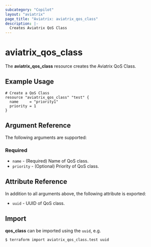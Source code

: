 ```yaml
---
subcategory: "Copilot"
layout: "aviatrix"
page_title: "Aviatrix: aviatrix_qos_class"
description: |-
  Creates Aviatrix QoS Class
---
```


# aviatrix_qos_class

The **aviatrix_qos_class** resource creates the Aviatrix QoS Class.

## Example Usage

```hcl
# Create a QoS Class
resource "aviatrix_qos_class" "test" {
  name     = "priority1"
  priority = 1
}
```

## Argument Reference

The following arguments are supported:

### Required
* `name` - (Required) Name of QoS class.
* `priority` - (Optional) Priority of QoS class.

## Attribute Reference

In addition to all arguments above, the following attribute is exported:

* `uuid` - UUID of QoS class.

## Import

**qos_class** can be imported using the `uuid`, e.g.

```
$ terraform import aviatrix_qos_class.test uuid
```
